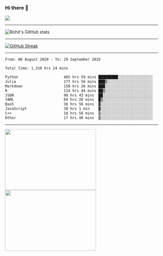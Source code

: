 ### Hi there 👋

 ![](https://komarev.com/ghpvc/?username=RohitRathore1&color=blueviolet)

<hr/>

![Rohit's GitHub stats](https://github-readme-stats.vercel.app/api?username=RohitRathore1&show_icons=true&theme=transparent)

<hr/>

[![GitHub Streak](http://github-readme-streak-stats.herokuapp.com?user=RohitRathore1&theme=dark&mode=weekly)](https://git.io/streak-stats)

<hr/>

<!--START_SECTION:waka-->

```txt
From: 08 August 2020 - To: 29 September 2025

Total Time: 1,310 hrs 24 mins

Python                     465 hrs 59 mins █████████░░░░░░░░░░░░░░░░   35.56 %
Julia                      177 hrs 56 mins ███▒░░░░░░░░░░░░░░░░░░░░░   13.58 %
Markdown                   150 hrs 26 mins ███░░░░░░░░░░░░░░░░░░░░░░   11.48 %
R                          114 hrs 44 mins ██▒░░░░░░░░░░░░░░░░░░░░░░   08.76 %
JSON                       98 hrs 43 mins  ██░░░░░░░░░░░░░░░░░░░░░░░   07.53 %
YAML                       69 hrs 20 mins  █▒░░░░░░░░░░░░░░░░░░░░░░░   05.29 %
Bash                       36 hrs 56 mins  ▓░░░░░░░░░░░░░░░░░░░░░░░░   02.82 %
JavaScript                 30 hrs 1 min    ▓░░░░░░░░░░░░░░░░░░░░░░░░   02.29 %
C++                        18 hrs 58 mins  ▒░░░░░░░░░░░░░░░░░░░░░░░░   01.45 %
Other                      17 hrs 40 mins  ▒░░░░░░░░░░░░░░░░░░░░░░░░   01.35 %
```

<!--END_SECTION:waka-->

<hr/>

<p>
  <img src="https://wakatime.com/share/@TeAmp0is0N/3935ee43-08a3-493e-8b95-60c1f9204b15.svg" width="300" height="200">
  <img src="https://wakatime.com/share/@TeAmp0is0N/8717aacc-7340-44e0-abb1-987dc9823fcd.svg" width="300" height="200">
</p>




